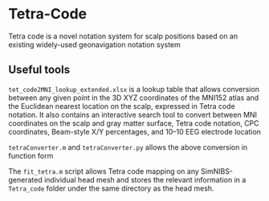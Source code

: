 # Tetra-Code
Tetra code is a novel notation system for scalp positions based on an existing widely-used geonavigation notation system
## Useful tools
`tet_code2MNI_lookup_extended.xlsx` is a lookup table that allows conversion between any given point in the 3D XYZ coordinates of the MNI152 atlas and the Euclidean nearest location on the scalp, expressed in Tetra code notation. It also contains an interactive search tool to convert between MNI coordinates on the scalp and gray matter surface, Tetra code notation, CPC coordinates, Beam-style X/Y percentages, and 10–10 EEG electrode location

`tetraConverter.m` and `tetraConverter.py` allows the above conversion in function form

The `fit_tetra.m` script allows Tetra code mapping on any SimNIBS-generated individual head mesh and stores the relevant information in a `Tetra_code` folder under the same directory as the head mesh.
